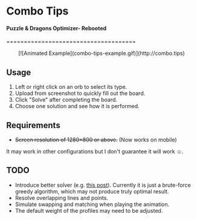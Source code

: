 # Combo Tips

#### Puzzle & Dragons Optimizer- Rebooted

=====================================
<p align="center">
[![Animated Example](combo-tips-example.gif)](http://combo.tips)
</p>

Usage
-----

1. Left or right click on an orb to select its type.
2. Upload from screenshot to quickly fill out the board. 
3. Click "Solve" after completing the board.
4. Choose one solution and see how it is performed.

Requirements
------------
* ~~Screen resolution of 1280×800 or above.~~ (Now works on mobile)

It may work in other configurations but I don't guarantee it will work ☺.

TODO
----

* Introduce better solver (e.g. [this post](http://puzzleanddragonsforum.com/showthread.php?tid=1603&pid=6263#pid6263)). Currently it is just a brute-force greedy algorithm, which may not produce truly optimal result.
* Resolve overlapping lines and points.
* Simulate swapping and matching when playing the animation.
* The default weight of the profiles may need to be adjusted.

